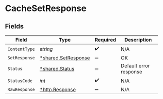 # CacheSetResponse


## Fields

| Field                                                     | Type                                                      | Required                                                  | Description                                               |
| --------------------------------------------------------- | --------------------------------------------------------- | --------------------------------------------------------- | --------------------------------------------------------- |
| `ContentType`                                             | *string*                                                  | :heavy_check_mark:                                        | N/A                                                       |
| `SetResponse`                                             | [*shared.SetResponse](../../models/shared/setresponse.md) | :heavy_minus_sign:                                        | OK                                                        |
| `Status`                                                  | [*shared.Status](../../models/shared/status.md)           | :heavy_minus_sign:                                        | Default error response                                    |
| `StatusCode`                                              | *int*                                                     | :heavy_check_mark:                                        | N/A                                                       |
| `RawResponse`                                             | [*http.Response](https://pkg.go.dev/net/http#Response)    | :heavy_minus_sign:                                        | N/A                                                       |